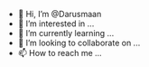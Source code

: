 - 👋 Hi, I’m @Darusmaan
- 👀 I’m interested in ...
- 🌱 I’m currently learning ...
- 💞️ I’m looking to collaborate on ...
- 📫 How to reach me ...

<!---
Darusmaan/Darusmaan is a ✨ special ✨ repository because its `README.md` (this file) appears on your GitHub profile.
You can click the Preview link to take a look at your changes.
--->
